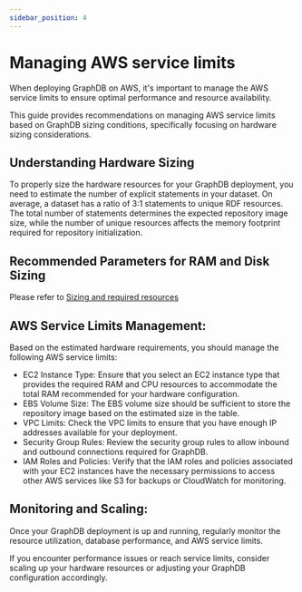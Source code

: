 ```yaml
---
sidebar_position: 4
---
```


# Managing AWS service limits

When deploying GraphDB on AWS, it's important to manage the AWS service limits to ensure optimal performance and resource availability.

This guide provides recommendations on managing AWS service limits based on GraphDB sizing conditions, specifically focusing on hardware sizing considerations.

## Understanding Hardware Sizing

To properly size the hardware resources for your GraphDB deployment, you need to estimate the number of explicit statements in your dataset.
On average, a dataset has a ratio of 3:1 statements to unique RDF resources. 
The total number of statements determines the expected repository image size, while the number of unique resources affects the memory footprint required for repository initialization.

## Recommended Parameters for RAM and Disk Sizing
Please refer to [Sizing and required resources](../sizing/SIZ-001) 

## AWS Service Limits Management:

Based on the estimated hardware requirements, you should manage the following AWS service limits:

* EC2 Instance Type: Ensure that you select an EC2 instance type that provides the required RAM and CPU resources to 
accommodate the total RAM recommended for your hardware configuration.
* EBS Volume Size: The EBS volume size should be sufficient to store the repository image based on the estimated size in the table.
* VPC Limits: Check the VPC limits to ensure that you have enough IP addresses available for your deployment.
* Security Group Rules: Review the security group rules to allow inbound and outbound connections required for GraphDB.
* IAM Roles and Policies: Verify that the IAM roles and policies associated with your EC2 instances have the necessary 
  permissions to access other AWS services like S3 for backups or CloudWatch for monitoring.

## Monitoring and Scaling:

Once your GraphDB deployment is up and running, regularly monitor the resource utilization, database performance, 
and AWS service limits.

If you encounter performance issues or reach service limits, consider scaling up your hardware resources or adjusting 
your GraphDB configuration accordingly.
